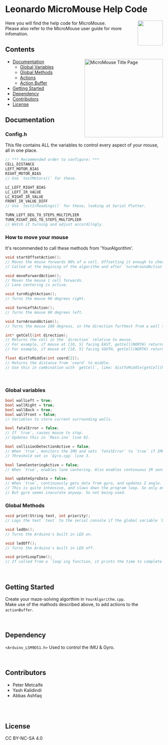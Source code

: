 <h1 style="text-decoration: none;">Leonardo MicroMouse Help Code</h1>
<img height=80px align='right' src='https://upload.wikimedia.org/wikipedia/commons/thumb/8/87/Arduino_Logo.svg/720px-Arduino_Logo.svg.png'/>
Here you will find the help code for MicroMouse.
<br>Please also refer to the MicroMouse user guide for more infomation.

## Contents
<img src="https://github.com/user-attachments/assets/4a2ef373-2c49-4930-8519-a5ad0b24f1ef" alt="MicroMouse Title Page" align="right" height=250px/>

- [Documentation](#documentation)
    - [Global Variables](#global-variables)
    - [Global Methods](#global-methods)
    - [Actions](#actions)
    - [Action Buffer](#action-buffer)
- [Getting Started](#getting-started)
- [Dependency](#dependency)
- [Contributors](#contributors)
- [License](#license)

## Documentation

### Config.h
This file contains ALL the variables to control every aspect of your mouse, all in one place.
```c++
// *** Recommended order to configure: ***
CELL_DISTANCE
LEFT_MOTOR_BIAS
RIGHT_MOTOR_BIAS
// Use `testMotors()` for these.

LC_LEFT_RIGHT_BIAS
LC_LEFT_IR_VALUE
LC_RIGHT_IR_VALUE
FRONT_IR_VALUE_DIFF
// Use `testIrReadings()` for these, looking at Serial Plotter.

TURN_LEFT_DEG_TO_STEPS_MULTIPLIER
TURN_RIGHT_DEG_TO_STEPS_MULTIPLIER
// Watch it turning and adjust accordilngly.
```

### How to move your mouse
It's recommended to call these methods from 'YourAlgorithm'.
```c++
void startOffsetAction();
// Moves the mouse forwards 80% of a cell. Offsetting it enough to check the walls in the next cell.
// Called at the begining of the algorithm and after `turnAroundAction`.

void moveForwardAction();
// Moves the mouse 1 cell forwards.
// Lane centering is active.

void turnRightAction();
// Turns the mouse 90 degrees right.

void turnLeftAction();
// Turns the mouse 90 degrees left.

void turnAroundAction();
// Turns the mouse 180 degress, in the direction furthest from a wall to avoid collision.

int* getCell(int direction);
// Returns the cell in the `direction` relative to mouse.
// For example, if mouse at [10, 5] facing EAST, getCell(NORTH) returns [9, 5].
// For example, if mouse at [10, 5] facing SOUTH, getCell(NORTH) returns [10, 4].

float distToMiddle(int coord[2]);
// Returns the distance from `coord` to middle.
// Use this in combination with `getCell`, like: distToMiddle(getCell(NORTH));

```
<br>

### Global variables
```c++
bool wallLeft = true;
bool wallRight = true;
bool wallBack = true;
bool wallFront = false;
// Variables to store current surrounding walls.

bool fatalError = false; 
// If `true`, causes mouse to stop. 
// Updates this in `Main.ino` line 82.

bool collisionDetectionActive = false;
// When `true`, monitors the IMU and sets `fatalError` to `true` if IMU data goes above threshold, indicating a collision. 
// Threshold set in `Gyro.cpp` line 3.

bool laneCenteringActive = false;
// When `true`, enables lane centering. Also enables contunuous IR sensor readings.

bool updateGyroData = false;
// When `true`, continuously gets data from gyro, and updates Z angle.
// This is quite intensive, and slows down the program loop. So only enables when required, like when turning.
// But gyro seems inacurate anyway. So not being used.
```

### Global Methods

```c++
void print(String text, int priority);
// Logs the text `text` to the serial console if the global variable `DEBUG_MODE` is greater than `priority`.

void ledOn();
// Turns the Arduino's built in LED on.

void ledOff();
// Turns the Arduino's built in LED off.

void printLoopTime();
// If called from a `loop`ing function, it prints the time to complete 1 cycle.
```

<br>

## Getting Started
Create your maze-solving algorthim in `YourAlgorithm.cpp`. <br>
Make use of the mathods described above, to add actions to the `actionBuffer`.

<br>

## Dependency
`<Arduino_LSM9DS1.h>` Used to control the IMU & Gyro.

<br>

## Contributors
* Peter Metcalfe
* Yash Kalidindi
* Abbas Ashfaq

<br>
<br>

## License
CC BY-NC-SA 4.0

